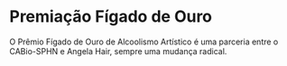 # Premiação Fígado de Ouro
O Prêmio Fígado de Ouro de Alcoolismo Artístico é uma parceria entre o CABio-SPHN e Angela Hair, sempre uma mudança radical. 
